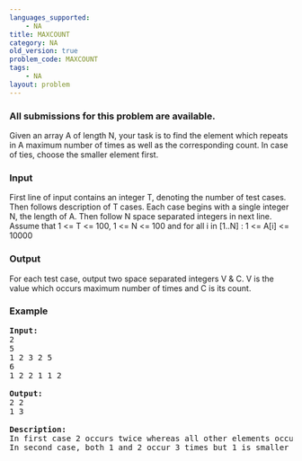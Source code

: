 ```yaml
---
languages_supported:
    - NA
title: MAXCOUNT
category: NA
old_version: true
problem_code: MAXCOUNT
tags:
    - NA
layout: problem
---
```

###  All submissions for this problem are available. 

Given an array A of length N, your task is to find the element which repeats in A maximum number of times as well as the corresponding count. In case of ties, choose the smaller element first.

### Input

First line of input contains an integer T, denoting the number of test cases. Then follows description of T cases. Each case begins with a single integer N, the length of A. Then follow N space separated integers in next line. Assume that 1 <= T <= 100, 1 <= N <= 100 and for all i in \[1..N\] : 1 <= A\[i\] <= 10000

### Output

For each test case, output two space separated integers V & C. V is the value which occurs maximum number of times and C is its count.

### Example

<pre>
<b>Input:</b>
2
5
1 2 3 2 5
6
1 2 2 1 1 2

<b>Output:</b>
2 2
1 3

<b>Description:</b>
In first case 2 occurs twice whereas all other elements occur only once. 
In second case, both 1 and 2 occur 3 times but 1 is smaller than 2.

</pre>